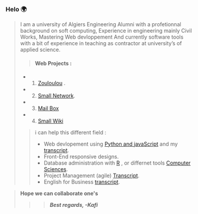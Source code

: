### Helo 🌍 

>I am a university of Algiers Engineering  Alumni with a profetionnal background on soft computing,
Experience in engineering mainly Civil Works, Mastering Web devloppement And currently software tools with a bit of experience in teaching as contractor at university’s of applied science.
>>#### Web Projects  :
>- 1. [Zouloulou](https://youtu.be/adUXjfNohmw) .
>- 2. [Small Network](https://www.youtube.com/watch?v=H5g-S4LF7rA).
>- 3. [Mail Box](https://youtu.be/8hLDxBDQugY)
>- 4. [Small Wiki](https://youtu.be/afFiHaY1WRg)
>>i can help this different field  :
>>- Web devlopement using  [Python and javaScript](https://credentials.edx.org/credentials/7ca9badd84c344d593af5aeb759ad5c4/) and my [transcript](https://records.edx.org/90f4789c25494670ade712cc8b590f5c).
>>- Front-End responsive designs.
>>- Database administration with  [R](https://courses.edx.org/certificates/4217a624e961448f83b408477323da42) , or differnet tools  [Computer Sciences](https://certificates.cs50.io/a8536a9a-99ea-40c9-a7d7-b9d18b188446.pdf?size=letter). 
>>- Project Management (agile) [Transcript](https://credentials.edx.org/records/programs/shared/f0f85dca2e214b2fb8d050e021bf763b).
>>- English for Business [transcript](https://records.edx.org/shared/b731cf9f921647d380e26199591234fd).

>**Hope we can collaborate one's** 
>>>***Best regards, -Kafi***


